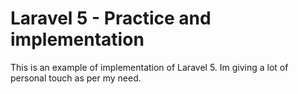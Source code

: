 # Laravel 5 - Practice and implementation
This is an example of implementation of Laravel 5. Im giving a lot of personal touch as per my need.

